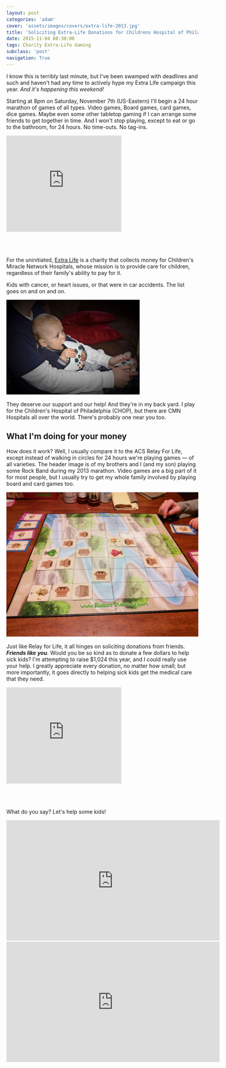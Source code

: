 ```yaml
---
layout: post
categories: 'adam'
cover: 'assets/images/covers/extra-life-2013.jpg'
title: 'Soliciting Extra-Life Donations for Childrens Hospital of Philadelphia!'
date: 2015-11-04 08:30:00
tags: Charity Extra-Life Gaming
subclass: 'post'
navigation: True
---
```


I know this is terribly last minute, but I've been swamped with deadlines and such and haven't had any time to actively hype my Extra Life campaign this year. _And it's happening this weekend!_

Starting at 8pm on Saturday, November 7th (US-Eastern) I'll begin a 24 hour marathon of games of all types. Video games, Board games, card games, dice games. Maybe even some other tabletop gaming if I can arrange some friends to get together in time. And I won't stop playing, except to eat or go to the bathroom, for 24 hours. No time-outs. No tag-ins.

<iframe src="http://www.extra-life.org/index.cfm?fuseaction=widgets.300x250thermo&participantID=148892" width="302" height="252" frameborder="0" scrolling="no" style="margin: 0 auto 3rem"><a href="http://www.extra-life.org/index.cfm?fuseaction=donorDrive.participant&participantID=148892">Make a Donation!</a></iframe>

For the uninitiated, [Extra Life][extralife] is a charity that collects money for Children's Miracle Network Hospitals, whose mission is to provide care for children, regardless of their family's ability to pay for it.

Kids with cancer, or heart issues, or that were in car accidents. The list goes on and on and on.

![My son Dylan playing xbox with me](/assets/images/posts/2015/dylan-xbox.jpg)

They deserve our support and our help! And they're in my back yard. I play for the Children's Hospital of Philadelphia (CHOP), but there are CMN Hospitals all over the world. There's probably one near you too.

## What I'm doing for your money

How does it work? Well, I usually compare it to the ACS Relay For Life, except instead of walking in circles for 24 hours we're playing games &mdash; of all varieties. The header image is of my brothers and I (and my son) playing some Rock Band during my 2013 marathon. Video games are a big part of it for most people, but I usually try to get my whole family involved by playing board and card games too.

![Robot Turtles, playing with my kids!](/assets/images/posts/2015/robot-turtles.jpg)

Just like Relay for Life, it all hinges on soliciting donations from friends. _**Friends like you**._ Would you be so kind as to donate a few dollars to help sick kids? I'm attempting to raise $1,024 this year, and I could really use your help. I greatly appreciate every donation, no matter how small; but more importantly, it goes directly to helping sick kids get the medical care that they need.

<iframe src="http://www.extra-life.org/index.cfm?fuseaction=widgets.300x250thermo&participantID=148892" width="302" height="252" frameborder="0" scrolling="no" style="margin: 0 auto 3rem"><a href="http://www.extra-life.org/index.cfm?fuseaction=donorDrive.participant&participantID=148892">Make a Donation!</a></iframe>

What do you say? Let's help some kids!

<iframe width="560" height="315" src="https://www.youtube.com/embed/ZS7WRl7N1Ig" frameborder="0" allowfullscreen></iframe>

<iframe width="560" height="315" src="https://www.youtube.com/embed/2_sLlWO_v24" frameborder="0" allowfullscreen></iframe>

[extralife]: http://www.extra-life.org/
